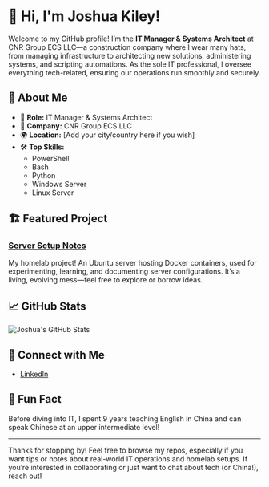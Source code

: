 # 👋 Hi, I'm Joshua Kiley!

Welcome to my GitHub profile! I’m the **IT Manager & Systems Architect** at CNR Group ECS LLC—a construction company where I wear many hats, from managing infrastructure to architecting new solutions, administering systems, and scripting automations. As the sole IT professional, I oversee everything tech-related, ensuring our operations run smoothly and securely.

## 🚀 About Me

- 💼 **Role:** IT Manager & Systems Architect  
- 🏢 **Company:** CNR Group ECS LLC  
- 🌍 **Location:** [Add your city/country here if you wish]
- 🛠️ **Top Skills:**  
  - PowerShell  
  - Bash  
  - Python  
  - Windows Server  
  - Linux Server  

## 🏗️ Featured Project

### [Server Setup Notes](https://github.com/joshuakiley/server_setup_notes)
My homelab project! An Ubuntu server hosting Docker containers, used for experimenting, learning, and documenting server configurations. It’s a living, evolving mess—feel free to explore or borrow ideas.

## 📈 GitHub Stats

![Joshua's GitHub Stats](https://github-readme-stats.vercel.app/api?username=joshuakiley&show_icons=true&hide=prs&count_private=true)

## 🤝 Connect with Me

- [LinkedIn](https://www.linkedin.com/in/joshua-kiley/)

## 🎉 Fun Fact

Before diving into IT, I spent 9 years teaching English in China and can speak Chinese at an upper intermediate level!

---

Thanks for stopping by! Feel free to browse my repos, especially if you want tips or notes about real-world IT operations and homelab setups. If you’re interested in collaborating or just want to chat about tech (or China!), reach out!
